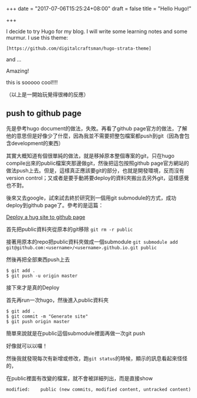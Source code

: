 +++
date = "2017-07-06T15:25:24+08:00"
draft = false
title = "Hello Hugo!"

+++

I decide to try Hugo for my blog. I will write some learning notes and some murmur.
I use this theme: 

<!--more-->
	[https://github.com/digitalcraftsman/hugo-strata-theme]

and ...

Amazing!

this is sooooo cool!!!!

（以上是一開始玩覺得很棒的反應）

## push to github page

先是參考hugo document的做法，失敗。再看了github page官方的做法，了解他的意思但是好像少了什麼，因為我並不需要把整包檔案都push到git（因為會包含development的東西）

其實大概知道有個很單純的做法，就是移掉原本整個專案的git，只在hugo compile出來的public檔案夾那邊做git，然後把這包按照github page官方網站的做法push上去。但是，這樣真正應該要git的部分，也就是開發環境，反而沒有version control；又或者是要手動將要deploy的資料夾搬出去另外git，這樣感覺也不對。

後來又去google，試來試去終於研究到一個用git submodule的方式，成功deploy到github page了。參考的是這篇：

[Deploy a hug site to github page](https://github.com/whipperstacker/blog/blob/master/content/post/deploying-a-hugo-site-to-github-pages.md)

首先把public資料夾從原本的git移除 `git rm -r public`

接著用原本的repo把public資料夾做成一個submodule `git submodule add git@github.com:<username>/<username>.github.io.git public`

然後再把全部東西push上去

```
$ git add .
$ git push -u origin master
```

接下來才是真的Deploy

首先再run一次hugo，然後進入public資料夾

```
$ git add .
$ git commit -m "Generate site"
$ git push origin master
```

簡單來說就是在public這個submodule裡面再做一次git push

好像就可以以囉！

然後我就發現每次有新增或修改，跑`git status`的時候，顯示的訊息看起來怪怪的，

在public裡面有改變的檔案，就不會被詳細列出，而是直接show

`modified:    public (new commits, modified content, untracked content)`











